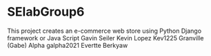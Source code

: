 # SElabGroup6
This project creates an e-commerce web store using Python Django framework or Java Script
Gavin Seiler 
Kevin Lopez Kev1225
Granville (Gabe) Alpha galpha2021
Evertte Berkyaw
